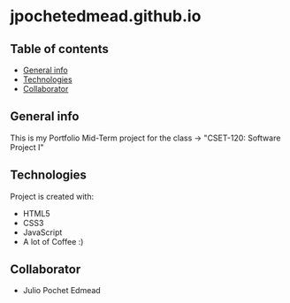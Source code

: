 # jpochetedmead.github.io

## Table of contents
* [General info](#general-info)
* [Technologies](#technologies)
* [Collaborator](#collaborator)

## General info
This is my Portfolio Mid-Term project for the class -> "CSET-120: Software Project I"

## Technologies
Project is created with:
* HTML5
* CSS3
* JavaScript
* A lot of Coffee :)

## Collaborator
* Julio Pochet Edmead
